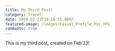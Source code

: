 ```yaml
---
title: My Third Post!
category: Travel
date: 2020-02-23T19:18:55.809Z
featured-image: /images/Casual_Profile_Pic.JPG
comments: true
---
```

This is my third post, created on Feb 23!
